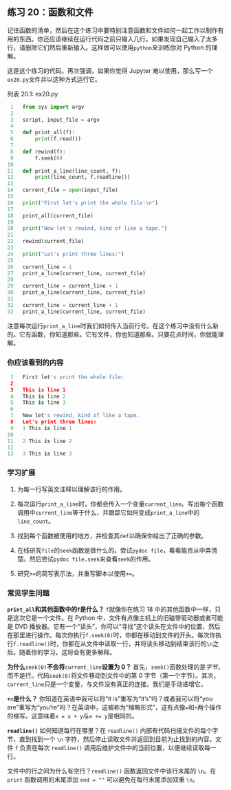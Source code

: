 ## 练习 20：函数和文件

记住函数的清单，然后在这个练习中要特别注意函数和文件如何一起工作以制作有用的东西。你还应该继续在运行代码之前只输入几行。如果发现自己输入了太多行，请删除它们然后重新输入。这样做可以使用`python`来训练你对 Python 的理解。

这是这个练习的代码。再次强调，如果你觉得 Jupyter 难以使用，那么写一个`ex20.py`文件并以这种方式运行它。

列表 20.1: ex20.py

```py
 1   from sys import argv
 2
 3   script, input_file = argv
 4
 5   def print_all(f):
 6       print(f.read())
 7
 8   def rewind(f):
 9       f.seek(0)
10
11   def print_a_line(line_count, f):
12       print(line_count, f.readline())
13
14   current_file = open(input_file)
15
16   print("First let's print the whole file:\n")
17
18   print_all(current_file)
19
20   print("Now let's rewind, kind of like a tape.")
21
22   rewind(current_file)
23
24   print("Let's print three lines:")
25
26   current_line = 1
27   print_a_line(current_line, current_file)
28
29   current_line = current_line + 1
30   print_a_line(current_line, current_file)
31
32   current_line = current_line + 1
33   print_a_line(current_line, current_file)
```

注意每次运行`print_a_line`时我们如何传入当前行号。在这个练习中没有什么新的。它有函数，你知道那些。它有文件，你也知道那些。只要花点时间，你就能理解。

### 你应该看到的内容

```py
 1   First let's print the whole file:
 2
 3   This is line 1
 4   This is line 2
 5   This is line 3
 6
 7   Now let's rewind, kind of like a tape.
 8   Let's print three lines:
 9   1 This is line 1
10
11   2 This is line 2
12
13   3 This is line 3
```

### 学习扩展

1.  为每一行写英文注释以理解该行的作用。

2.  每次运行`print_a_line`时，你都会传入一个变量`current_line`。写出每个函数调用中`current_line`等于什么，并跟踪它如何变成`print_a_line`中的`line_count`。

3.  找到每个函数被使用的地方，并检查其`def`以确保你给出了正确的参数。

4.  在线研究`file`的`seek`函数是做什么的。尝试`pydoc file`，看看能否从中弄清楚。然后尝试`pydoc file.seek`来查看`seek`的作用。

5.  研究`+=`的简写表示法，并重写脚本以使用`+=`。

### 常见学生问题

**`print_all`和其他函数中的`f`是什么？** `f`就像你在练习 18 中的其他函数中一样，只是这次它是一个文件。在 Python 中，文件有点像主机上的旧磁带驱动器或者可能是 DVD 播放器。它有一个“读头”，你可以“寻找”这个读头在文件中的位置，然后在那里进行操作。每次你执行`f.seek(0)`时，你都在移动到文件的开头。每次你执行`f.readline()`时，你都在从文件中读取一行，并将读头移动到结束该行的`\n`之后。随着你的学习，这将会有更多解释。

**为什么**`seek(0)`**不会将**`current_line`**设置为 0？** 首先，`seek()`函数处理的是*字节*，而不是行。代码`seek(0)`将文件移动到文件中的第 0 字节（第一个字节）。其次，`current_line`只是一个变量，与文件没有真正的连接。我们是手动递增它。

**`+=`是什么？** 你知道在英语中我可以将“it is”重写为“it’s”吗？或者我可以将“you are”重写为“you’re”吗？在英语中，这被称为“缩略形式”，这有点像`=`和`+`两个操作的缩写。这意味着`x = x + y`与`x += y`是相同的。

**`readline()`** 如何知道每行在哪里？在 `readline()` 内部有代码扫描文件的每个字节，直到找到一个 `\n` 字符，然后停止读取文件并返回到目前为止找到的内容。文件 `f` 负责在每次 `readline()` 调用后维护文件中的当前位置，以便继续读取每一行。

文件中的行之间为什么有空行？`readline()` 函数返回文件中该行末尾的 `\n`。在 `print` 函数调用的末尾添加 `end = ""` 可以避免在每行末尾添加双重 `\n`。
